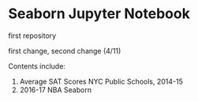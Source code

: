 # Seaborn Jupyter Notebook
first repository

first change, second change (4/11)

Contents include:
1. Average SAT Scores NYC Public Schools, 2014-15
2. 2016-17 NBA Seaborn
